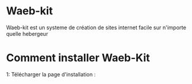 # Waeb-kit
Waeb-kit est un systeme de création de sites internet facile sur n'importe quelle hebergeur

# Comment installer Waeb-Kit
1: Télécharger la page d'installation : 
